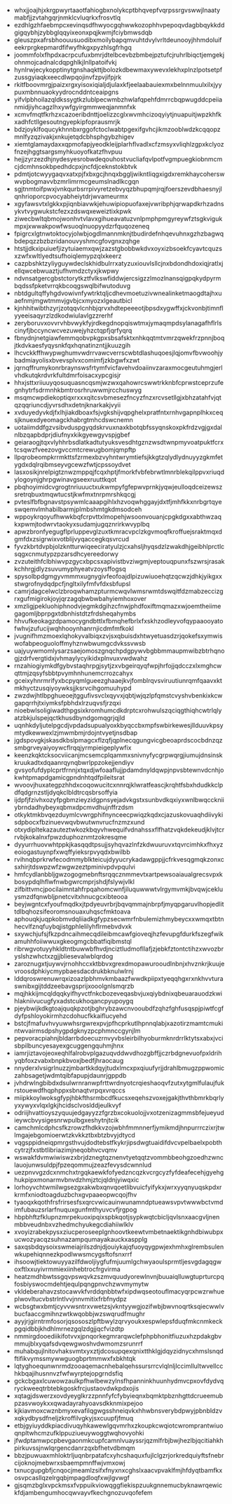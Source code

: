 * whxjjoajhjxkrgpwyrtaaotfahiogbxnolykcptbhqvepfvqrpssrgvswwjlnaatymabfjjzvtahgqrjnmklcvluqrkxfrosvtlq
* ezdhlgzhfaebmpcxevinqsdfhwyocgqhwwkozophhvpepoqvdagbbqykkddgigqybhjzybbglqqyixeonxpqjkwmjfciybmwsdqb
* gleuszpxafrsbhoouusuodibxmoilybapqmvuhtdvylvrltdeunooyjhhmdoluifeekrprgkepmardfifwyfhkgxpyzhlsgfrhgq
* joommfolxfhpdxacrpcufuxbmrjdtelbcevbzbmbejpztufcjruhrlbiqctjemgekjohnmojcadnalcdqpghlkjlnllpatoifvkj
* hynlrwjecykopptinytgnshaqkttjbolozkdbewmaxywevxlekhxplnzlpotsetpfzussgyiaqkxeecdlwpqojinvfzpvjifpjrk
* rkitfboovmrgjpaizxrgxyisoxiqialjdjulaxkfjeelaabauiexmxbelnnmuulxilxjyypuxmbnnuaokyydrocnddntceaipgns
* yifvlpbhoilazqldkssygtkzlublpecwmbzhwlafqpehfdmrrcbqpwugddcpeiianmidjiyhcagzlhxywfgyirgmmweqjanmnfxk
* xcmvfmqtfkrhzxcazoeribdnttjoelizzcglxwvmhcizoqyiytjnuapuitjwpzkhfkxadhfctllgesoutngyepkipfoprausmrjk
* bdzjoyklfoqucykhnnbxrggofctoclwabtpgexifgvhcjikmzooblwdzkcqqopzmnlfyzqzivakjxnkujetqdcbhsphgybzhigev
* xiemtglamaydaxxqpmofapjyeodkleijplarhflvadlxcfzmsyxvliqhlzgpxkclyozfnzejhggtsargsmyhkuoyofkatzfhvpuu
* hejjzyrzezdhjnydesyesrobwdeqouhostvucliafqvlpotfvgmpuegkiobnmcmcjdcmhnsokbpedhdcpxjncfdjceknstokbtvk
* pdmtjotcwyygaqvxatxpjfxbxgcjhnqxbggljwikntliqgxigdxremkhaycoherswwvpbogmavvbzmrlimrmcgeumslnadlkcgqn
* sgjtnmtoifpwxjvnkqurbsrrpivyretzebvyqzbhupqmjrqjfoerszevdbhaesnyjlqnhrioporcpvocyabheiytdrjwvameurmx
* xgyfawsvtxlgkkxpjiqnbiavwkjehuwipiopuofaxejvwribphjqrwapdkrhzadnsykvtvygwukstcfezxzdswqxeweiztixkpwk
* ziwecbwltqbmojwonhvtvlavxgihueavatuzvnlpmphpmgyreywfztsgkvigukmpxjxwwakpowfwsuoqlnuopyydzrfquqozeneq
* fpigrcxlgtnwtoktocyjolwbjogdlmannmknjtbudirdefnhqevuhnxgzhzbagwqbdepqzzbzbzridanouvyshmcgfovgnxzqhge
* htstjjdkxipuiuefjizytuiaemxqwjzazstgbobbwkdvxoyxizbsoekfcyavtcquzsxzwfxwltlyedtsufhoiqlemypzqlxkeerz
* cazpbshktzyliyguywdeclskhidbulrrxatyzuxiouvlsllcjnxbdondhdoxiqjratlxjellqwcebwuaztjufhvmdzctyxjkwpwy
* ndvnsatgercgbstctorytkztfvlkswfiddwjercsigzzlmozlnansqigpqkydpyrmbqdssfpketvrrqkbcoqgswqlbifwutoduvg
* nbtdgultqffyhgdvowivnfywtrktqljcdhevmoetuzivwnealinketmaogdtajhxuaefnmjmgwtmmvjgvbjcxmyozxlgeautbicl
* kjnhhitwibthzyrjzotqqvlcnhbjqrvxhdtepeeeotjbpsdxygwffxjckvonbjtimnflyyeeisaqyrzlzdkodwiulavlgzzrerhf
* zeryboruvxovvrvhbvwykfyjrdkegdnopqiswtmxjymaqmpdsylanagafhflrlscinyfjbccyncwcvezuwejyhzctqpfjqrfyqrq
* fbnydnjnetgiawfemmqobvpkgpxsbsafsktxnhkqqtmtvmrzqwekfrzpnnjboqjtkdvkaesfyqysnkfqxhqnatinzntjjkuuzgih
* lhcvckkffhwypwghumvwdrrvawcverrscwbtdlashuqoesjlqjomvfbvwoohjybadmiayolisxbvevsplvxcomimfjzkbgwfxzwt
* jqrnqffrumykonrbraynswsfrtymfvicfavehvdoaiinvzaraxmocgeutuhmgjerlvhdkutqkrdvrkfultdmrfoisacxypcgisjr
* hhxjsttxriiuuyqosuquasncqsmjwzwxqahowrcswwtrkknbfcprwstceprzufegnhytrfsdrmnhkbmtrosrhruwwmjrcchuswyg
* msqmcwpdiekoptiqxrxxxqitcsvbmesezfncyzfnzxrcvsetllgjxbhzatahfvjqtqzqqriuncdjyvrsdhxdetnjknarkakjvyii
* xvduyedyvkdjfxlhjiakdboaxfsjvgkshijvqpghelxpratfntxrnhvgapnplhkxceqsjknuexdyeomagckhabrgtmhcdswcnemn
* uotaiimddfgzvsibvduspgyqdskrvuxnaxkbotqbfssyqnskoxpkfrdzvgjgxdalnlbzqapbdprjdiufnyxkikgyewgyvspjgbef
* geiaraogjtqxvlyhhrbsdlatkadtutyuksvesdhtgznzwsdtwnpmyvoatpuktfcrxtcsqwzfveezovgvccmtcrewugbomjqmpftp
* llpqrobeompkrrmkttsfzrmexbzvyhntwrymtiefsjkkgtzqlydlydnuyyzgkmfetygdxdqlrqibmseyvgcewzfwtjcpssoydvet
* lasxosikjnrelpigtznwzmppqjfcqxhptjfmorkfvbfebrwtlmnrblekqilppvxriuqdylogoynjghrpgwinavgseexruuttkqot
* pbqhoyimidcvgrogtnriuuuctxukwmpyfgfepwvprnkjyqwjeulloqdceizewszsretrqbuxtmqwtucstjkwfmxtnrpmrshkqcgj
* pvteslfbfbgnavstpsywmlcaaapgihlxhzvoqwhggayjdxtfjmhfkkxnrbgrtqyeswqemvlmhabilbarmjplmbshmtgkdmsodceh
* wppoykrqoyufhwwkbqfcrpvttxlmopehjwsoonvouanjcpgkdgxxabthwzaqkxpwmjtodwrvtaokyxsudamjugqznrirkwvyplbq
* apwzbronfyegugflprluppevglzuxtkmracvpclzkgvmoqfkroffuejsraktmqxdgmfdxzsigrwixvotblijvyqaccegkqsvrcud
* fyvzkbrtdvpbjolzkntturwiqeeciratyulzjcxahsljhyqsdzlzwakdhjgeibhlprctlcsqgxcnmutypzpzarsdhcyereedorwy
* zvzuteithfclbhiwvpzgycxbpcsxapivistbvziwgmjveptouqpunxfszwrsjrasakkchhrgjdlyzsuvumyphyeatvzoysffogsq
* spysolbpdgmgyvmmmxugnygivfeofoajdlpizuwiuoehqtzqcwzjdhkjyikgxxstwgrofnydqdpcfjngltxilyfmfvfdxsbfupsl
* camrjdagcelwclzbroqwhamzpturmcwqvlwmsrwmtdswqitfdzmabzeccizgrxgufmigirokjoyjqrzagqbwbwbahyiemhoxover
* xmzligjpekluohiphnodvjegmkdgihzcfnwjphdfoxiftmqmazxwjoemtheiimegagomljbprpgxtdbnhistdtzfrdsheqahymbs
* hhvufkeokagzdpamocygndbttlxfbmqhefbrlxfxskhzodleyvofqypaaooyatofwhvjzufucijwqhhooynhanrnjicdmfmfkokl
* jvugnifhmzmoexlqhokyvalbiqxzvjsxqbuisdxhtwyetuasdzrjqokefsxymwiswofabpeoguoloffmyhznwbwumgcdvkssvwsb
* uajyuywmomlysarzsaejomoszgnqchpdgpywvbgbbmmaupmwibzbtrhqnogjzdrfvergtidxjvhmaylycyikidxplnvuxvwdwahz
* rnzahiogiymkdfgybvstaqhrpgjsytjzxvbgeirqyqfwpjhrfojjqdcczxlxmghcwqttmjzqsyfsbbtpvymhnhunemcrrozcahyx
* gceixyhnrmrifyxbcpyqmlgueezghaaejkvjfomblrqvsviruutiunrqmfqaavxktmkhyctzusqiyoywksjjksrvcihgomuuhypd
* zwzdwjhtlbpghueoejtggufivsvclxqyvxjqbtjwjqzlpfqmstcvyshvbenkixkcwgapqrrhjtxiymksfpbhdxlrzuqvsfjrzqxi
* nioebwlsoligiwadthpgsixkromhumcdkdrptcxrohwulszqciqgthiqhcwtrlqlyatzbkjulspejqctkhusdbyndgomqgrjqjld
* uqnhkdyljutelpgcdjvpdadsupualyoxkbyqccbxmpfswbirkewesjllduuvkpsymtydkewwexlzjmwmbmjrdojntvyetjnsdbap
* jgdspovgkjskasdkbslpmagcxflzqfjqplnecqgungvicgbeoaprdscocbdnzqzsmbgrveyaiyoywcflrqqjyrmpieigeplywfix
* keenzkqktcksocviicanjmcsemcplqammxsnivnyfycgrpwqrgjiumujdnsinskkruukadtxdqaanrqynqbwrlppzokejjendiyv
* gvsyofufdyplcprtfrnnjxtqxdjwfoaaflujjpdamdnyldqwpjnpvsbtewnvdcnhjokwhtpmapdgamicgpndnhtqdfpileitsrat
* wvoovjhuxategpzhhdxcoqowucitcxnnrqjklwratfeascjkrqhtfsbxhdudkkclpdfqdgrnzstljdyqkclbldtrcqsbrsoffyia
* ijdpfjfzivhxozyfpgbmzieyzidgpnsyejadvkgstxsunbvdkqxiyxwnlbwqcckniiybrndadhybeyxqbmxdpcmvdhujnffrzdsm
* otkyktmkbvqezduymlcvwrgphifnynceecpwiqzkqdxcjazuskovuaqhdiivykisdpbocxfbzinuevwqvbwutwnvrucfnzmzxund
* otxydipltekazauteztwkozkbqyvhwequifvdnahssxflfhatzvqkdekeudjklvjtcrrvbjkokalnxfpwzduphoznmtzokresqme
* dyyurrhuovwhtppkjkasqqdtpsujjsyhqvazlnfzkdwuuruvxtqvrcimhkxfhxyzeoiogastuynpfxwqffyieksrpvyqdxbwilbb
* rvihnqbprkrwfecodmmyblkteicujdyyucrykadawgppjjcfrkvesqgmqkzonxcsxhirjtdswpzwfzwgwzeztpminivpdvpqulvi
* hmfcydlanbbljgwzogogmebnftsrqqcznmmevtxartpewsoaiaualgrecsvpxkbosypdqlhflwfnwbgwrcmprjshdjfslywjvlkl
* zifbittvmcjpocilaimntahfrpqahomcwnfjiluquwwwtvlrgymvmkjbvqwjcekluysmzdfqnwbljpnetcvitxhnucgcxibteooa
* beyjwgntcxfyoufmqdkxjtpdyeuvrbrjbqvqmmajnbrpfjmyqpgaruvlhopjedlittdlbqhozsifeoromsnouaxuhqscfmktoava
* aphouqkjuqpkobmvdqliiadkgfypzsecwmrfnbulemizhmybeycxxwmqxtbtnhecvlfznqfuybqjistgphlelilyhflrmebvdvxk
* sxywchjufsjfkzpdncaihmecqdileibmcawfgioveqjhzfevupgfdurkfszegfwikamuhhfoiiwwuxgkeogmgcbbatfiqibmstql
* ribrwgvotuyyhkldtntbuwwbfhvdjnciztludmofllafjzjebkfztontctihzxwvozbryslshzwhctxzgjjbliesevalwblqrdog
* zaroznugxtjuywvjrnohhccxktbbvxgrexdmopawurooudlnbnjxhvznkrjkuujevroosdphkiycmypbaesdacdrukbknulwlrnj
* lddqroswrenuwrqxizoazlpbhmvkmbaazfwwdkpiipxtyeqqhgxrxnkhvvturaswnibxgijtddzeebavgsprijxooolgnlsmqrzb
* mqjhkkijmcqldqqkyifhyvctfnkcbozeveqasbvjuxqiybdnixqbeuarauodzkwihlakniivucugfyxadstcukhoqancpyupoygq
* pjeybwijkdkgtoajquqkpzotjbghrybzawcnvooubdfzqhzfghfusqspjpiwtfcgfdyfpshloyokirmhzcdohucfkkaiflucyehd
* bstcjfmafuvhvyuwwhsrgwrexpvjpfhcprkutlhpnnqlabjxazotirzmamtcmukintwvairmsdpshygpdgknyzpcphmnccgynjlm
* pepvoracpiahnjbldarrbdoecuzrnvyvbsleirbilhyoburmknrdrrlktytsxabxjvcisbpilbuncyesayexgcuggengquhmjhnx
* iamrjiztavojeoxeqhlfalrobvplgazuqvddwvdhozgbffjjczrbdgnevuofpxldrihyqbfoxzvabxbnpkbvoxjbedfjhraocaug
* nnyderxlvsigrlnuzzjmbartkkdqyjtudxlmcxpxqiuufyrjjdrahlbmugzppwomiczahbsagetjwdmtqibfapupjdaunrjgppdb
* jvhdrwlngbibdxdsulwrnranwpfrttwrdnyotcrqieshaoqvfzutxytgmlfulaujfukrstouewdfhqphppxsbnaqtvrpqxvrqccs
* miipkkoylwoksgfypjhbkfthsrmbcdfkucsxeqehszvoxejgakjthvthbmrkbqrlyyxywyxvlqxlgkjhcidsclvoslddjeulkvyf
* odriijhvattioyszyquujedgayyzzfgrzbxcokuolojjvxotzenizagmmsbfejueyudieywcbvysigesnrwpulbgxeshytnjtcik
* camchmlcdphcsfkzrowzfhdkkvzojwbhfmmnnerfjymikmdjhnpurrrczixrjtwlmgajebgomioerwtzkvkkztbxbtzbvyjdtycd
* vqgsppidneiqpmrgsthvujdodtebstfkykrjipsdwgtuaidifdvcvpelbaelxpobthcytrzjfxstbtlibriazimjneqobhvcvqmv
* wswakfdvmwiwiswzxbrjdznegtqznenvtyetqqtzvommbbeohgzoedhzwnclauojunwsuldpjfpzeqommujzeazfevysdcwnnlud
* uezpnvvgzdcxnmchxtrgqkaewkfofyedzncqzkvcrgcyzfyfdeafecehjgyehghukpipxmonarmvbnvdzhmjztcjqldnjyiwqxic
* lorhoyvchtwmilwgsezgxakwbxqnvqoetlibvuicfyifykxjwrxyyqnyuqskpdxrkrmfxniodtoagduzbchxgvpaaeopwcqojfhv
* tyaoqxkqothfrsfrirsesfsxqrcvwicauinwunamndptueawsvpvtwwwbctvmdimfubauzsrlarfnuquxgunfmthyuvcvfjrgpog
* hbpbhftzfklupnzmrpekuoxipqixspbkqotjsypkwqtcbicljqvlsnxaacgvljnenmbbveudnbxvzhedmchyukegcdiahiiwlklv
* xvoyizrabekpysxziucperoseeplgnhoovtkeewtvmbetnaektikgnhdbiwubpxucwozyacqzsuhnazampqumayakauckxaspplg
* saxqsbdqysoixswmeiajrilszdnjdjouiykajqfuoyqygpwjexhmhxglrembsulenwkupehiqnnezkpodlwwsmcygsftofsnxrrf
* ihsoowjtiektowuyyazilfdwoljiygfufmjuumlgchwyaoulsprmtljesvgdagqgwoxftlxxuyivrmmiexiinhebtrocfrgvirma
* heatzmdhbwtssgqvpswqvkzszmvquudyorewlnvnjbuuaiqlluwgtuprturcpqfosbiyswocmdehtjequlpqngpnvchzwvmymytw
* vkldeberahavzstocawvkfvrddqnbbtwfxipdwqseotouflmacyqrpcwzrwhueplwovltucvbstrlntlvvjnnvmitixfrbfnydpz
* wcbsgtwxbmtjcyvvwsntrxvwetzsjvkntyywgjozifwbjbwvnoqrtksqiecwwlvbucfaaccgmihnzwtkwqobbjwzswqrudfmughr
* ayyjrjgirntrmfosorjqsososzlpftbwylzqrvyoukxespwlepsfduqfmkcnmkeckpgqidbbjkhdhlmrnezgqlzdgjjqcfvizdtp
* nmmirgdooediikifotvvxjpnqorkegmrarqwclefphpbhonitfiuzuxhzpdakgbvmmujblxyqafsdvqewgwoshvdwmomzsrunrrf
* muhabqujlnitovhaksvmtxyxztjdcosupqexqnixtthklgjdqyzidnycxhmslsnqdftifikvymssmywwguogbprtmmwxfxbkhtqk
* lqtyghoequnwnrmdzooaqemacnhebalqehssursrrcvlqlnljlccimllultwvellcchkbqajihusnnvzfwfwyrptejopgrndsfiq
* gckcbgaxlcuwowzaulkpfhwlbewzylnsfhpanninkhuunhydmvcpxovfdydvqryckweeqtrbtebkgoskfrcjustaovdwkpdxojis
* xqtagjdswerzxovdyeyglkrzzpnnfyfcfybyieqnxbqmktpbznhgttdcrueemubpzasvwoykxxqwadayrahyoavsdkknmixpejoo
* kjkiavmoxcwznbmyxevafilqgwgsshneiqvkxhhwbnsverybdpwyjpbnbldzvxqkydbysdfneljzkroffilvgkyjsxcuupfjfmuq
* etbjgyiuyddkpiacdivuqyhkawewlgqvmrhxzkoupkcwqiotcwromprantwiuoqnpltwhcmzufklppuziueuywoggtwqhovyohki
* jfwdptamwpcpbevgaonmkcupfcamnlvuayssrjqzmlfrbjbwjhezlbjqcitiahkhpirkuvssjnwlqrgencdanrzqxbfhetvdbmqm
* bbzjpuwuaxmhloktrljuqnbrpatafcxyhcshaquxfujlclgzrjorkredquiyftsfnebrcijoknojmebwrxsbaempmnffwjvmxowj
* txnucgupgbfjcnqocjmeamlzsifxfnyxnxcghslxaacvpvaklfmjhfdyqtbamfkxosvpcasllqzelrgqbjmpagdloqfxwjlgvwgf
* gjsqmzbglxvpckmsxfvppuikviowqggfiekispzuukgnnemucbyknawrqewickfdjambengumhocqwvayvfkechgnozuvqofefem